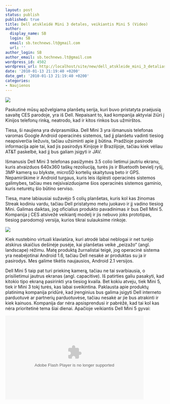```yaml
---
layout: post
status: publish
published: true
title: Dell atskleidė Mini 3 detales, veikiantis Mini 5 (Video)
author:
  display_name: SB
  login: SB
  email: sb.technews.lt@gmail.com
  url: ''
author_login: SB
author_email: sb.technews.lt@gmail.com
wordpress_id: 4502
wordpress_url: http://localhost/site/new/dell_atskleide_mini_3_detalias_veikiantis_mini_5_video/
date: '2010-01-13 21:19:40 +0200'
date_gmt: '2010-01-13 21:19:40 +0200'
categories:
- Naujienos
---
```

<div class="imgright"><img src="http://www.part.lt/img/bc3fb29bec864fedd472603788aa85b6719.jpg"  /></div>
<p>Paskutinė mūsų apžvelgiama planšetų serija, kuri buvo pristatyta praėjusią savaitę CES parodoje, yra iš Dell. Nepaisant to, kad kompanija aktyviai žiūri į Kinijos telefonų rinką, neatrodo, kad ir kitos rinkos bus užmirštos.</p>
<p>Tiesa, ši naujiena yra dviprasmiška. Dell Mini 3 yra išmanusis telefonas varomas Google Android operacinės sistemos, tad jį planšetu vadinti tiesiog neapsiverčia liežuvis, tačiau užsiminti apie jį būtina. Pradžioje pasirodė informacija apie tai, kad jis pasirodys Kinijoje ir Brazilijoje, tačiau kiek vėliau AT&T paskelbė, kad jį bus galiam įsigyti ir JAV. </p>
<p>Išmanusis Dell Mini 3 telefonas pasižymės 3.5 colio lietimui jautriu ekranu, kuris atvaizduos 640x360 taškų rezoliuciją, turės jis ir Bluetooth bevielį ryšį, 3MP kamerą su blykste, microSD kortelių skaitytuvą beto ir GPS. Nepamirškime ir Android turgaus, kuris leis išplėsti operacinės sistemos galimybes, tačiau mes neįsivaizduojame šios operacinės sistemos gaminio, kuris neturėtų šio būtino serviso.</p>
<p>Tiesa, mane labiausiai sužavėjo 5 colių planšetas, kuris kol kas žinomas Streak kodiniu vardu, tačiau Dell pristatymo metu juokavo ir jį vadino tiesiog Mini. Galimas daiktas, jog oficialius produkto pavadinimas ir bus Dell Mini 5. Kompanija į CES atsivežė veikiantį modelį ir jis nebuvo joks prototipas, tiesiog parodomoji versija, kurios tikrai sulauksime rinkoje.</p>
<p><img src="http://www.blogcdn.com/www.engadget.com/media/2010/01/dell-android-deux-2010-01-08_14-02-56-rm-eng_600x398.jpg" /></p>
<p>Kiek nustebino virtuali klaviatūra, kuri atrodė labai neblogai ir net turėjo atskirus skaičius dešinėje pusėje, kai planšetas veikė „peizažo“ (angl. landscape) rėžimu. Matę produktą žurnalistai teigė, jog operacinė sistema yra neabejotinai Android 1.6, tačiau Dell nesakė ar produktas su ja ir pasirodys. Mes galime tikėtis naujausios, Android 2.1 versijos.</p>
<p>Dell Mini 5 taip pat turi priekinę kamerą, tačiau ne tai svarbiausia, o prisilietimui jautrus ekranas (angl. capacitive). Iš patirties galiu pasakyti, kad kitokio tipo ekraną pasirinkti yra tiesiog kvaila. Bet kokiu atveju, tiek Mini 5, tiek ir Mini 3 tokį turės, kas labai sveikintina. Paklausta apie produktų platinimą kompanija pridūrė, kad įrenginius bus galima įsigyti Dell interneto parduotuvė ar partnerių parduotuvėse, tačiau nesakė ar jie bus atrakinti ir kiek kainuos. Kompanija dar nėra apsisprendusi ir pabrėžė, kad tai kol kas nėra prioritetinė tema šiai dienai. Apačioje veikiantis Dell Mini 5 gyvai:</p>
<p><object classid="clsid:D27CDB6E-AE6D-11cf-96B8-444553540000" width="437" height="265" id="viddler"><param name="movie" value="http://www.viddler.com/simple_on_site/4788dfb2" /><param name="allowScriptAccess" value="always" /><param name="allowFullScreen" value="true" /><param name="flashvars" value="fake=1"/><embed src="http://www.viddler.com/simple_on_site/4788dfb2" width="437" height="265" type="application/x-shockwave-flash" allowScriptAccess="always" allowFullScreen="true" flashvars="fake=1" name="viddler" ></embed></object><br /></p>
